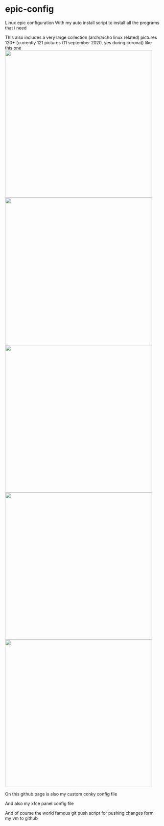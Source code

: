# epic-config
Linux epic configuration
With my auto install script to install all the programs that i need

This also includes a very large collection (arch/archo linux related) pictures 120+ (currently 121 pictures (11 september 2020, yes during corona))
like this one<br>
<img src="https://github.com/101br03k/linux-config/blob/master/images/180713.jpg" width="480">
<img src="https://github.com/101br03k/linux-config/blob/master/images/180690.jpg" width="480">
<img src="https://github.com/101br03k/linux-config/blob/master/images/180683.jpg" width="480">
<img src="https://github.com/101br03k/linux-config/blob/master/images/180678.jpg" width="480">
<img src="https://github.com/101br03k/linux-config/blob/master/images/180675.jpg" width="480">

On this github page is also my custom conky config file

And also my xfce panel config file

And of course the world famous git push script for pushing changes form my vm to github
